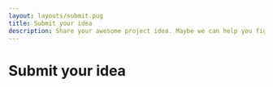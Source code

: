 ```yaml
---
layout: layouts/submit.pug
title: Submit your idea
description: Share your awesome project idea. Maybe we can help you figure out how to make it great.
---
```


# Submit your idea